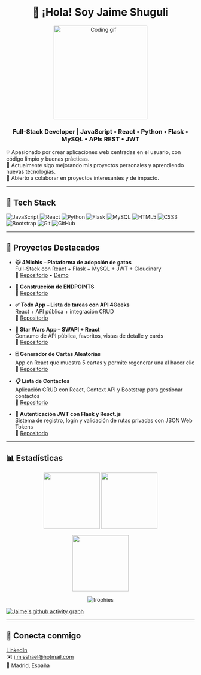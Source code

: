 <h1 align="center">👋 ¡Hola! Soy Jaime Shuguli</h1>

<p align="center">
  <img src="https://media.giphy.com/media/qgQUggAC3Pfv687qPC/giphy.gif" width="250" alt="Coding gif"/>
</p>

<h3 align="center">Full-Stack Developer | JavaScript • React • Python • Flask • MySQL • APIs REST • JWT</h3>

💡 Apasionado por crear aplicaciones web centradas en el usuario, con código limpio y buenas prácticas.  
🌱 Actualmente sigo mejorando mis proyectos personales y aprendiendo nuevas tecnologías.  
🤝 Abierto a colaborar en proyectos interesantes y de impacto.  

---

## 🧰 Tech Stack
![JavaScript](https://img.shields.io/badge/-JavaScript-000?logo=javascript)
![React](https://img.shields.io/badge/-React-000?logo=react)
![Python](https://img.shields.io/badge/-Python-000?logo=python)
![Flask](https://img.shields.io/badge/-Flask-000?logo=flask)
![MySQL](https://img.shields.io/badge/-MySQL-000?logo=mysql)
![HTML5](https://img.shields.io/badge/-HTML5-000?logo=html5)
![CSS3](https://img.shields.io/badge/-CSS3-000?logo=css3)
![Bootstrap](https://img.shields.io/badge/-Bootstrap-000?logo=bootstrap)
![Git](https://img.shields.io/badge/-Git-000?logo=git)
![GitHub](https://img.shields.io/badge/-GitHub-000?logo=github)

---

## 📌 Proyectos Destacados
- **🐱 4Michis – Plataforma de adopción de gatos**  
  Full-Stack con React + Flask + MySQL + JWT + Cloudinary  
  🔗 [Repositorio](https://github.com/4GeeksAcademy/4Michis) • [Demo](https://fourmichis.onrender.com/)

- **📇 Construcción de ENDPOINTS**  
   🔗 [Repositorio](https://github.com/4GeeksAcademy/CONSTRUCCI-N-DE-ENDPOINTS-jaime-35) 

- **✅ Todo App – Lista de tareas con API 4Geeks**  
  React + API pública + integración CRUD  
  🔗 [Repositorio](https://github.com/4GeeksAcademy/react-hello-todolist-jaime-35) 

- **🌌 Star Wars App – SWAPI + React**  
  Consumo de API pública, favoritos, vistas de detalle y cards  
  🔗 [Repositorio](https://github.com/Jaime-35/react-hello-webapp-star-wars-jaime-35) 

- **🃏 Generador de Cartas Aleatorias**  
  App en React que muestra 5 cartas y permite regenerar una al hacer clic  
  🔗 [Repositorio](https://github.com/4GeeksAcademy/generador-de-cartas-Jaime-35)
  
- **📋 Lista de Contactos**  
  Aplicación CRUD con React, Context API y Bootstrap para gestionar contactos  
  🔗 [Repositorio](https://github.com/4GeeksAcademy/react-hello-webapp--jaime-35)
  
- **🔐 Autenticación JWT con Flask y React.js**  
  Sistema de registro, login y validación de rutas privadas con JSON Web Tokens  
  🔗 [Repositorio](https://github.com/4GeeksAcademy/jwt-jaime35)

---

## 📊 Estadísticas

<p align="center">
  <img src="https://github-readme-stats.vercel.app/api?username=jaime-35&show_icons=true&theme=tokyonight" height="150"/>
  <img src="https://github-readme-stats.vercel.app/api/top-langs/?username=jaime-35&layout=compact&theme=tokyonight" height="150"/>
</p>

<p align="center">
  <img src="https://streak-stats.demolab.com?user=jaime-35&theme=tokyonight" height="150"/>
</p>

<p align="center">
  <img src="https://github-profile-trophy.vercel.app/?username=jaime-35&theme=tokyonight&row=1&margin-w=15" alt="trophies"/>
</p>

[![Jaime's github activity graph](https://github-readme-activity-graph.vercel.app/graph?username=jaime-35&theme=tokyo-night)](https://github.com/ashutosh00710/github-readme-activity-graph)

---

## 🤝 Conecta conmigo
[LinkedIn](https://www.linkedin.com/in/jaime-35)  
✉️ j.misshael@hotmail.com  
📍 Madrid, España

